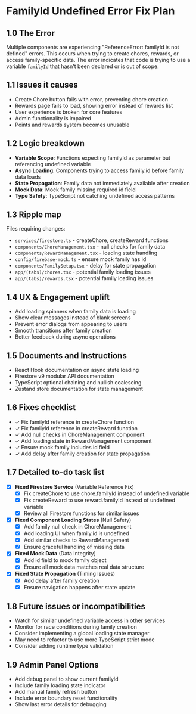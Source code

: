# FamilyId Undefined Error Fix Plan

## 1.0 The Error
Multiple components are experiencing "ReferenceError: familyId is not defined" errors. This occurs when trying to create chores, rewards, or access family-specific data. The error indicates that code is trying to use a variable `familyId` that hasn't been declared or is out of scope.

## 1.1 Issues it causes
- Create Chore button fails with error, preventing chore creation
- Rewards page fails to load, showing error instead of rewards list
- User experience is broken for core features
- Admin functionality is impaired
- Points and rewards system becomes unusable

## 1.2 Logic breakdown
- **Variable Scope**: Functions expecting familyId as parameter but referencing undefined variable
- **Async Loading**: Components trying to access family.id before family data loads
- **State Propagation**: Family data not immediately available after creation
- **Mock Data**: Mock family missing required id field
- **Type Safety**: TypeScript not catching undefined access patterns

## 1.3 Ripple map
Files requiring changes:
- `services/firestore.ts` - createChore, createReward functions
- `components/ChoreManagement.tsx` - null checks for family data
- `components/RewardManagement.tsx` - loading state handling
- `config/firebase-mock.ts` - ensure mock family has id
- `components/FamilySetup.tsx` - delay for state propagation
- `app/(tabs)/chores.tsx` - potential family loading issues
- `app/(tabs)/rewards.tsx` - potential family loading issues

## 1.4 UX & Engagement uplift
- Add loading spinners when family data is loading
- Show clear messages instead of blank screens
- Prevent error dialogs from appearing to users
- Smooth transitions after family creation
- Better feedback during async operations

## 1.5 Documents and Instructions
- React Hook documentation on async state loading
- Firestore v9 modular API documentation
- TypeScript optional chaining and nullish coalescing
- Zustand store documentation for state management

## 1.6 Fixes checklist
- ✓ Fix familyId reference in createChore function
- ✓ Fix familyId reference in createReward function
- ✓ Add null checks in ChoreManagement component
- ✓ Add loading state in RewardManagement component
- ✓ Ensure mock family includes id field
- ✓ Add delay after family creation for state propagation

## 1.7 Detailed to-do task list
- [X] **Fixed Firestore Service** (Variable Reference Fix)
  - [X] Fix createChore to use chore.familyId instead of undefined variable
  - [X] Fix createReward to use reward.familyId instead of undefined variable
  - [X] Review all Firestore functions for similar issues
- [X] **Fixed Component Loading States** (Null Safety)
  - [X] Add family null check in ChoreManagement
  - [X] Add loading UI when family.id is undefined
  - [X] Add similar checks to RewardManagement
  - [X] Ensure graceful handling of missing data
- [X] **Fixed Mock Data** (Data Integrity)
  - [X] Add id field to mock family object
  - [X] Ensure all mock data matches real data structure
- [X] **Fixed State Propagation** (Timing Issues)
  - [X] Add delay after family creation
  - [X] Ensure navigation happens after state update

## 1.8 Future issues or incompatibilities
- Watch for similar undefined variable access in other services
- Monitor for race conditions during family creation
- Consider implementing a global loading state manager
- May need to refactor to use more TypeScript strict mode
- Consider adding runtime type validation

## 1.9 Admin Panel Options
- Add debug panel to show current familyId
- Include family loading state indicator
- Add manual family refresh button
- Include error boundary reset functionality
- Show last error details for debugging